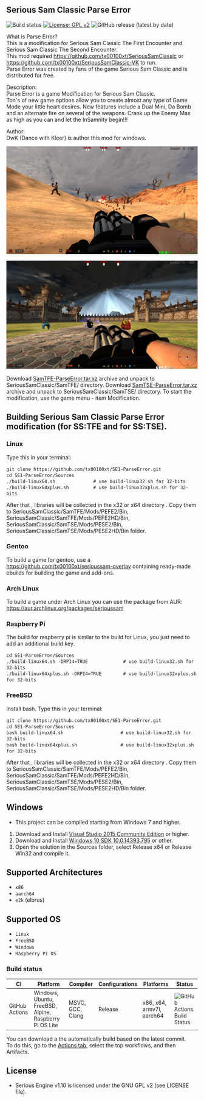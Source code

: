 ## Serious Sam Classic Parse Error
![Build status](https://github.com/tx00100xt/SE1-ParseError/actions/workflows/cibuild.yml/badge.svg)
[![License: GPL v2](https://img.shields.io/badge/License-GPL_v2-blue.svg)](https://www.gnu.org/licenses/old-licenses/gpl-2.0.en.html)
![GitHub release (latest by date)](https://img.shields.io/github/v/release/tx00100xt/SE1-ParseError)

What is Parse Error?  
This is a modification for Serious Sam Classic The First Encounter and Serious Sam Classic The Second Encounter.  
This mod required https://github.com/tx00100xt/SeriousSamClassic or https://github.com/tx00100xt/SeriousSamClassic-VK to run.  
Parse Error was created by fans of the game Serious Sam Classic and is distributed for free.    

Description:  
Parse Error is a game Modification for Serious Sam Classic.  
Ton's of new game options allow you to create almost any type of Game Mode your little heart desires. New features include a Dual 
Mini, Da Bomb and an alternate fire on several of the weapons. Crank up the Enemy Max as high as you can and let the InSamnity begin!!!    

Author:  
DwK (Dance with Kleer) is author this mod for windows.

![PEFE](https://raw.githubusercontent.com/tx00100xt/SE1-ParseError/main/Images/pefe.png)

![PESE](https://raw.githubusercontent.com/tx00100xt/SE1-ParseError/main/Images/pese.png)


Download [SamTFE-ParseError.tar.xz] archive and unpack to  SeriousSamClassic/SamTFE/ directory.
Download [SamTSE-ParseError.tar.xz] archive and unpack to  SeriousSamClassic/SamTSE/ directory.
To start the modification, use the game menu - item Modification.

Building Serious Sam Classic Parse Error modification (for SS:TFE and for SS:TSE).
----------------------------------------------------------------------------------

### Linux

Type this in your terminal:

```
git clone https://github.com/tx00100xt/SE1-ParseError.git
cd SE1-ParseError/Sources
./build-linux64.sh              # use build-linux32.sh for 32-bits
./build-linux64xplus.sh         # use build-linux32xplus.sh for 32-bits
```
After that , libraries will be collected in the x32 or x64 directory . 
Copy them to SeriousSamClassic/SamTFE/Mods/PEFE2/Bin, SeriousSamClassic/SamTFE/Mods/PEFE2HD/Bin,
SeriousSamClassic/SamTSE/Mods/PESE2/Bin, SeriousSamClassic/SamTSE/Mods/PESE2HD/Bin folder.

### Gentoo

To build a game for gentoo, use a https://github.com/tx00100xt/serioussam-overlay containing ready-made ebuilds for building the game and add-ons.

### Arch Linux

To build a game under Arch Linux you can use the package from AUR: https://aur.archlinux.org/packages/serioussam

### Raspberry Pi

The build for raspberry pi is similar to the build for Linux, you just need to add an additional build key.

```
cd SE1-ParseError/Sources
./build-linux64.sh -DRPI4=TRUE             # use build-linux32.sh for 32-bits
./build-linux64xplus.sh -DRPI4=TRUE        # use build-linux32xplus.sh for 32-bits
```
### FreeBSD

Install bash. 
Type this in your terminal:

```
git clone https://github.com/tx00100xt/SE1-ParseError.git
cd SE1-ParseError/Sources
bash build-linux64.sh                     # use build-linux32.sh for 32-bits
bash build-linux64xplus.sh                # use build-linux32xplus.sh for 32-bits
```
After that , libraries will be collected in the x32 or x64 directory . 
Copy them to SeriousSamClassic/SamTFE/Mods/PEFE2/Bin, SeriousSamClassic/SamTFE/Mods/PEFE2HD/Bin,
SeriousSamClassic/SamTSE/Mods/PESE2/Bin, SeriousSamClassic/SamTSE/Mods/PESE2HD/Bin folder.

Windows
-------
* This project can be compiled starting from Windows 7 and higher.

1. Download and Install [Visual Studio 2015 Community Edition] or higher.
2. Download and Install [Windows 10 SDK 10.0.14393.795] or other.
3. Open the solution in the Sources folder, select Release x64 or Release Win32 and compile it.

Supported Architectures
----------------------
* `x86`
* `aarch64`
* `e2k` (elbrus)

Supported OS
-----------
* `Linux`
* `FreeBSD`
* `Windows`
* `Raspberry PI OS`

### Build status
|CI|Platform|Compiler|Configurations|Platforms|Status|
|---|---|---|---|---|---|
|GitHub Actions|Windows, Ubuntu, FreeBSD, Alpine, Raspberry PI OS Lite|MSVC, GCC, Clang|Release|x86, x64, armv7l, aarch64|![GitHub Actions Build Status](https://github.com/tx00100xt/SE1-ParseError/actions/workflows/cibuild.yml/badge.svg)

You can download a the automatically build based on the latest commit.  
To do this, go to the [Actions tab], select the top workflows, and then Artifacts.

License
-------

* Serious Engine v1.10 is licensed under the GNU GPL v2 (see LICENSE file).


[SamTFE-ParseError.tar.xz]: https://drive.google.com/file/d/1oZG0kJYdlJQePfo5UN8_V6--JG0Ui0Kv/view?usp=sharing "Serious Sam Classic PEFE Mod"
[SamTSE-ParseError.tar.xz]: https://drive.google.com/file/d/1W4ykVtZY_8iUl1diZSgoB3oGZ48gbnIm/view?usp=sharing "Serious Sam Classic PESE Mod"
[Visual Studio 2015 Community Edition]: https://go.microsoft.com/fwlink/?LinkId=615448&clcid=0x409 "Visual Studio 2015 Community Edition"
[Windows 10 SDK 10.0.14393.795]: https://go.microsoft.com/fwlink/p/?LinkId=838916 "Windows 10 SDK 10.0.14393.795"
[Actions tab]: https://github.com/tx00100xt/SE1-ParseError/actions "Download Artifacts"
